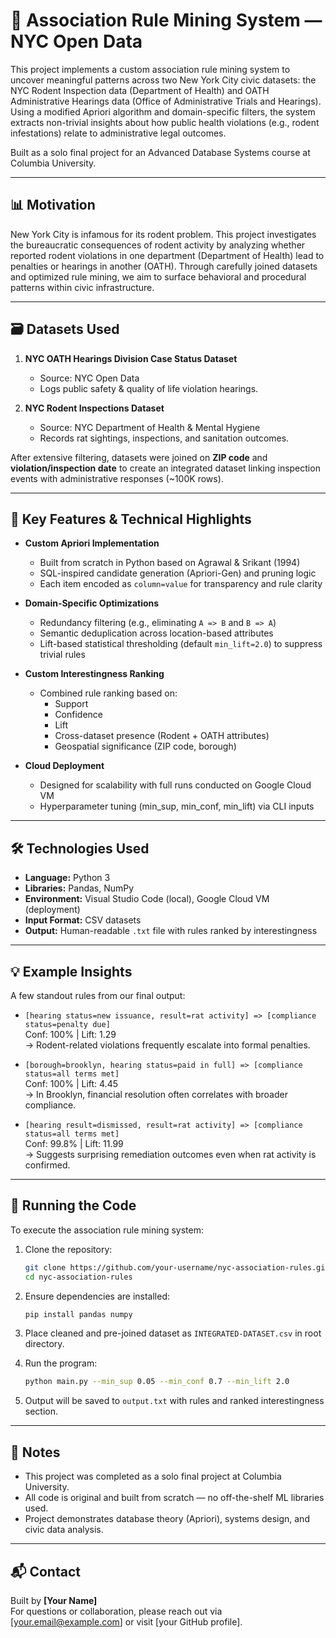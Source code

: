 # 🧠 Association Rule Mining System — NYC Open Data

This project implements a custom association rule mining system to uncover meaningful patterns across two New York City civic datasets: the NYC Rodent Inspection data (Department of Health) and OATH Administrative Hearings data (Office of Administrative Trials and Hearings). Using a modified Apriori algorithm and domain-specific filters, the system extracts non-trivial insights about how public health violations (e.g., rodent infestations) relate to administrative legal outcomes.

Built as a solo final project for an Advanced Database Systems course at Columbia University.

---

## 📊 Motivation

New York City is infamous for its rodent problem. This project investigates the bureaucratic consequences of rodent activity by analyzing whether reported rodent violations in one department (Department of Health) lead to penalties or hearings in another (OATH). Through carefully joined datasets and optimized rule mining, we aim to surface behavioral and procedural patterns within civic infrastructure.

---

## 🗃️ Datasets Used

1. **NYC OATH Hearings Division Case Status Dataset**  
   - Source: NYC Open Data  
   - Logs public safety & quality of life violation hearings.

2. **NYC Rodent Inspections Dataset**  
   - Source: NYC Department of Health & Mental Hygiene  
   - Records rat sightings, inspections, and sanitation outcomes.

After extensive filtering, datasets were joined on **ZIP code** and **violation/inspection date** to create an integrated dataset linking inspection events with administrative responses (~100K rows).

---

## 🧮 Key Features & Technical Highlights

- **Custom Apriori Implementation**
  - Built from scratch in Python based on Agrawal & Srikant (1994)
  - SQL-inspired candidate generation (Apriori-Gen) and pruning logic
  - Each item encoded as `column=value` for transparency and rule clarity

- **Domain-Specific Optimizations**
  - Redundancy filtering (e.g., eliminating `A => B` and `B => A`)
  - Semantic deduplication across location-based attributes
  - Lift-based statistical thresholding (default `min_lift=2.0`) to suppress trivial rules

- **Custom Interestingness Ranking**
  - Combined rule ranking based on:  
    - Support  
    - Confidence  
    - Lift  
    - Cross-dataset presence (Rodent + OATH attributes)  
    - Geospatial significance (ZIP code, borough)

- **Cloud Deployment**
  - Designed for scalability with full runs conducted on Google Cloud VM
  - Hyperparameter tuning (min_sup, min_conf, min_lift) via CLI inputs

---

## 🛠️ Technologies Used

- **Language:** Python 3
- **Libraries:** Pandas, NumPy
- **Environment:** Visual Studio Code (local), Google Cloud VM (deployment)
- **Input Format:** CSV datasets
- **Output:** Human-readable `.txt` file with rules ranked by interestingness

---

## 💡 Example Insights

A few standout rules from our final output:

- `[hearing status=new issuance, result=rat activity] => [compliance status=penalty due]`  
  Conf: 100% | Lift: 1.29  
  → Rodent-related violations frequently escalate into formal penalties.

- `[borough=brooklyn, hearing status=paid in full] => [compliance status=all terms met]`  
  Conf: 100% | Lift: 4.45  
  → In Brooklyn, financial resolution often correlates with broader compliance.

- `[hearing result=dismissed, result=rat activity] => [compliance status=all terms met]`  
  Conf: 99.8% | Lift: 11.99  
  → Suggests surprising remediation outcomes even when rat activity is confirmed.

---

## 🚀 Running the Code

To execute the association rule mining system:

1. Clone the repository:
    ```bash
    git clone https://github.com/your-username/nyc-association-rules.git
    cd nyc-association-rules
    ```

2. Ensure dependencies are installed:
    ```bash
    pip install pandas numpy
    ```

3. Place cleaned and pre-joined dataset as `INTEGRATED-DATASET.csv` in root directory.

4. Run the program:
    ```bash
    python main.py --min_sup 0.05 --min_conf 0.7 --min_lift 2.0
    ```

5. Output will be saved to `output.txt` with rules and ranked interestingness section.

---

## 📌 Notes

- This project was completed as a solo final project at Columbia University.
- All code is original and built from scratch — no off-the-shelf ML libraries used.
- Project demonstrates database theory (Apriori), systems design, and civic data analysis.

---

## 📬 Contact

Built by **[Your Name]**  
For questions or collaboration, please reach out via [your.email@example.com] or visit [your GitHub profile].

